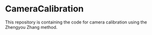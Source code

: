 # CameraCalibration
This repository is containing the code for camera calibration using the Zhengyou Zhang method.
